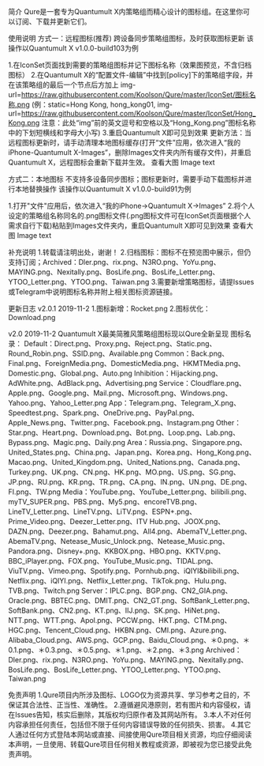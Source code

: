 简介
Qure是一套专为Quantumult X内策略组而精心设计的图标组。在这里你可以订阅、下载并更新它们。

使用说明
方式一：远程图标(推荐)
跨设备同步策略组图标，及时获取图标更新
该操作以Quantumult X v1.0.0-build103为例

1.在IconSet页面找到需要的策略组图标并记下图标名称（效果图预览，不含归档图标）
2.在Quantumult X的“配置文件-编辑”中找到[policy]下的策略组字段，并在该策略组的最后一个节点后方加上
img-url=https://raw.githubusercontent.com/Koolson/Qure/master/IconSet/图标名称.png
(例：static=Hong Kong, hong_kong01, img-url=https://raw.githubusercontent.com/Koolson/Qure/master/IconSet/Hong_Kong.png
注意：此处“img”前的英文逗号和空格以及“Hong_Kong.png”图标名称中的下划短横线和字母大小写)
3.重启Quantumult X即可见到效果
更新方法：当远程图标更新时，请手动清理本地图标缓存(打开“文件”应用，依次进入“我的 iPhone-Quantumult X-Images”，删除Images文件夹内所有缓存文件)，并重启Quantumult X，远程图标会重新下载并生效。
查看大图
Image text

方式二：本地图标
不支持多设备同步图标；图标更新时，需要手动下载图标并进行本地替换操作
该操作以Quantumult X v1.0.0-build91为例

1.打开"文件"应用后，依次进入“我的iPhone→Quantumult X→Images”
2.将个人设定的策略组名称同名的.png图标文件(.png图标文件可在IconSet页面根据个人需求自行下载)粘贴到Images文件夹内，重启Quantumult X即可见到效果
查看大图
Image text

补充说明
1.转载请注明出处，谢谢！
2.归档图标：图标不在预览图中展示，但仍支持订阅；Archived：Dler.png、rix.png、N3RO.png、YoYu.png、MAYING.png、Nexitally.png、BosLife.png、BosLife_Letter.png、YTOO_Letter.png、YTOO.png、Taiwan.png
3.需要新增策略图标，请提Issues或Telegram中说明图标名称并附上相关图标资源链接。

更新日志
v2.0.1
2019-11-2
1.图标新增：Rocket.png
2.图标优化：Download.png

v2.0
2019-11-2
Quantumult X最美简雅风策略组图标现以Qure全新呈现
图标名录：
Default：Direct.png、Proxy.png、Reject.png、Static.png、Round_Robin.png、SSID.png、Available.png
Common：Back.png、Final.png、ForeignMedia.png、DomesticMedia.png、HKMTMedia.png、Domestic.png、Global.png、Auto.png
Inhibition：Hijacking.png、AdWhite.png、AdBlack.png、Advertising.png
Service：Cloudflare.png、Apple.png、Google.png、Mail.png、Microsoft.png、Windows.png、Yahoo.png、Yahoo_Letter.png
App：Telegram.png、Telegram_X.png、Speedtest.png、Spark.png、OneDrive.png、PayPal.png、Apple_News.png、Twitter.png、Facebook.png、Instagram.png
Other：Star.png、Heart.png、Download.png、Bot.png、Loop.png、Lab.png、Bypass.png、Magic.png、Daily.png
Area：Russia.png、Singapore.png、United_States.png、China.png、Japan.png、Korea.png、Hong_Kong.png、Macao.png、United_Kingdom.png、United_Nations.png、Canada.png、Turkey.png、UK.png、CN.png、HK.png、MO.png、US.png、SG.png、JP.png、RU.png、KR.png、TR.png、CA.png、IN.png、UN.png、DE.png、FI.png、TW.png
Media：YouTube.png、YouTube_Letter.png、bilibili.png、myTV_SUPER.png、PBS.png、My5.png、encoreTVB.png、LineTV_Letter.png、LineTV.png、LiTV.png、ESPN+.png、Prime_Video.png、Deezer_Letter.png、ITV Hub.png、JOOX.png、DAZN.png、Deezer.png、Bahamut.png、All4.png、AbemaTV_Letter.png、AbemaTV.png、Netease_Music_Unlock.png、Netease_Music.png、Pandora.png、Disney+.png、KKBOX.png、HBO.png、KKTV.png、BBC_iPlayer.png、FOX.png、YouTube_Music.png、TIDAL.png、ViuTV.png、Vimeo.png、Spotify.png、Pornhub.png、iQIYI&bilibili.png、Netflix.png、iQIYI.png、Netflix_Letter.png、TikTok.png、Hulu.png、TVB.png、Twitch.png
Server：IPLC.png、BGP.png、CN2_GIA.png、Oracle.png、BBTEC.png、DMIT.png、CN2_GT.png、SoftBank_Letter.png、SoftBank.png、CN2.png、KT.png、IIJ.png、SK.png、HiNet.png、NTT.png、WTT.png、Apol.png、PCCW.png、HKT.png、CTM.png、HGC.png、Tencent_Cloud.png、HKBN.png、CMI.png、Azure.png、Alibaba_Cloud.png、AWS.png、GCP.png、Baidu_Cloud.png、＊0.png、＊0.1.png、＊0.3.png、＊0.5.png、＊1.png、＊2.png、＊3.png
Archived：Dler.png、rix.png、N3RO.png、YoYu.png、MAYING.png、Nexitally.png、BosLife.png、BosLife_Letter.png、YTOO_Letter.png、YTOO.png、Taiwan.png

免责声明
1.Qure项目内所涉及图标、LOGO仅为资源共享、学习参考之目的，不保证其合法性、正当性、准确性。
2.遵循避风港原则，若有图片和内容侵权，请在Issues告知，核实后删除，其版权均归原作者及其网站所有。
3.本人不对任何内容承担任何责任，包括但不限于任何内容错误导致的任何损失、损害。
4.其它人通过任何方式登陆本网站或直接、间接使用Qure项目相关资源，均应仔细阅读本声明，一旦使用、转载Qure项目任何相关教程或资源，即被视为您已接受此免责声明。
